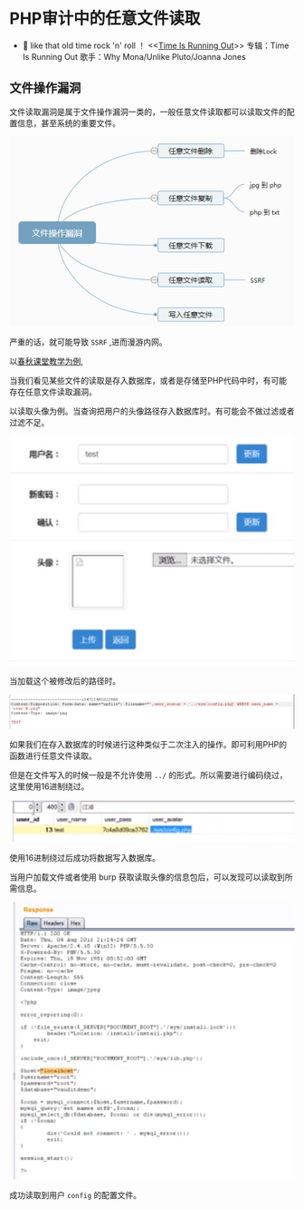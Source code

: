 # PHP审计中的任意文件读取

- 👴 like that old time rock 'n' roll ！ 
<<[Time Is Running Out](http://music.163.com/song?id=571175220&userid=262256866)>> 
专辑：Time Is Running Out
歌手：Why Mona/Unlike Pluto/Joanna Jones


## 文件操作漏洞

文件读取漏洞是属于文件操作漏洞一类的，一般任意文件读取都可以读取文件的配置信息，甚至系统的重要文件。

![](img/文件上传审计/1.png)

严重的话，就可能导致 `SSRF` ,进而漫游内网。


以[春秋课堂教学为例](https://www.bilibili.com/video/BV197411y7mf?p=11),

当我们看见某些文件的读取是存入数据库，或者是存储至PHP代码中时，有可能存在任意文件读取漏洞。

以读取头像为例。当查询把用户的头像路径存入数据库时。有可能会不做过滤或者过滤不足。

![](img/任意文件读取/1.png)


当加载这个被修改后的路径时。

![](img/任意文件读取/2.png)

如果我们在存入数据库的时候进行这种类似于二次注入的操作。即可利用PHP的函数进行任意文件读取。

但是在文件写入的时候一般是不允许使用 `../` 的形式。所以需要进行编码绕过，这里使用16进制绕过。


![](img/任意文件读取/3.png)

使用16进制绕过后成功将数据写入数据库。

当用户加载文件或者使用 burp 获取读取头像的信息包后，可以发现可以读取到所需信息。

![](img/任意文件读取/4.png)

成功读取到用户 `config` 的配置文件。











































